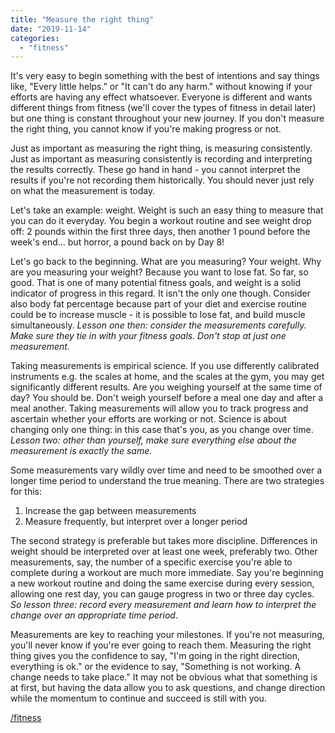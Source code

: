 ```yaml
---
title: "Measure the right thing"
date: "2019-11-14"
categories: 
  - "fitness"
---
```


It's very easy to begin something with the best of intentions and say things like, "Every little helps." or "It can't do any harm." without knowing if your efforts are having any effect whatsoever. Everyone is different and wants different things from fitness (we'll cover the types of fitness in detail later) but one thing is constant throughout your new journey. If you don't measure the right thing, you cannot know if you're making progress or not.

  

Just as important as measuring the right thing, is measuring consistently. Just as important as measuring consistently is recording and interpreting the results correctly. These go hand in hand - you cannot interpret the results if you're not recording them historically. You should never just rely on what the measurement is today.

  

Let's take an example: weight. Weight is such an easy thing to measure that you can do it everyday. You begin a workout routine and see weight drop off: 2 pounds within the first three days, then another 1 pound before the week's end... but horror, a pound back on by Day 8!

  

Let's go back to the beginning. What are you measuring? Your weight. Why are you measuring your weight? Because you want to lose fat. So far, so good. That is one of many potential fitness goals, and weight is a solid indicator of progress in this regard. It isn't the only one though. Consider also body fat percentage because part of your diet and exercise routine could be to increase muscle - it is possible to lose fat, and build muscle simultaneously. _Lesson one then: consider the measurements carefully. Make sure they tie in with your fitness goals. Don't stop at just one measurement._

  

Taking measurements is empirical science. If you use differently calibrated instruments e.g. the scales at home, and the scales at the gym, you may get significantly different results. Are you weighing yourself at the same time of day? You should be. Don't weigh yourself before a meal one day and after a meal another. Taking measurements will allow you to track progress and ascertain whether your efforts are working or not. Science is about changing only one thing: in this case that's you, as you change over time. _Lesson two: other than yourself, make sure everything else about the measurement is exactly the same._

  

Some measurements vary wildly over time and need to be smoothed over a longer time period to understand the true meaning. There are two strategies for this:

1. Increase the gap between measurements
2. Measure frequently, but interpret over a longer period

The second strategy is preferable but takes more discipline. Differences in weight should be interpreted over at least one week, preferably two. Other measurements, say, the number of a specific exercise you're able to complete during a workout are much more immediate. Say you're beginning a new workout routine and doing the same exercise during every session, allowing one rest day, you can gauge progress in two or three day cycles. _So lesson three: record every measurement and learn how to interpret the change over an appropriate time period_.

  

Measurements are key to reaching your milestones. If you're not measuring, you'll never know if you're ever going to reach them. Measuring the right thing gives you the confidence to say, "I'm going in the right direction, everything is ok." or the evidence to say, "Something is not working. A change needs to take place." It may not be obvious what that something is at first, but having the data allow you to ask questions, and change direction while the momentum to continue and succeed is still with you.

  

[/fitness](https://lifebeyondfife.com/fitness/)
